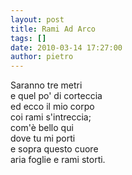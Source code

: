 ```yaml
---
layout: post
title: Rami Ad Arco
tags: []
date: 2010-03-14 17:27:00
author: pietro
---
```

Saranno tre metri<br/>e quel po' di corteccia<br/>ed ecco il mio corpo<br/>coi rami s'intreccia;<br/>com'è bello qui<br/>dove tu mi porti<br/>e sopra questo cuore<br/>aria foglie e rami storti.
